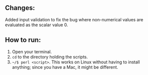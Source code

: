 ## Changes:

Added input validation to fix the bug where non-numerical values are evaluated as the scalar value 0.

## How to run:

1. Open your terminal.
2. `cd` to the directory holding the scripts.
3. `~/$ perl <script>`. This works on Linux without having to install anything; since you have a Mac, it might be different.
